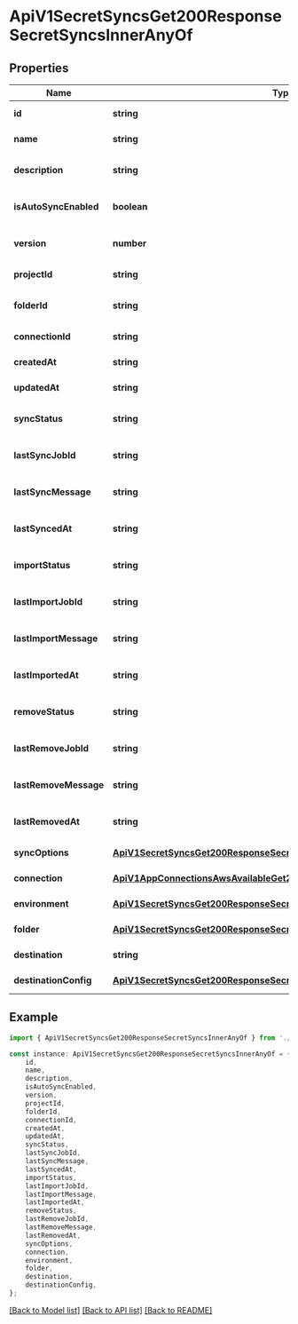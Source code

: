 # ApiV1SecretSyncsGet200ResponseSecretSyncsInnerAnyOf


## Properties

Name | Type | Description | Notes
------------ | ------------- | ------------- | -------------
**id** | **string** |  | [default to undefined]
**name** | **string** |  | [default to undefined]
**description** | **string** |  | [optional] [default to undefined]
**isAutoSyncEnabled** | **boolean** |  | [optional] [default to true]
**version** | **number** |  | [optional] [default to 1]
**projectId** | **string** |  | [default to undefined]
**folderId** | **string** |  | [optional] [default to undefined]
**connectionId** | **string** |  | [default to undefined]
**createdAt** | **string** |  | [default to undefined]
**updatedAt** | **string** |  | [default to undefined]
**syncStatus** | **string** |  | [optional] [default to undefined]
**lastSyncJobId** | **string** |  | [optional] [default to undefined]
**lastSyncMessage** | **string** |  | [optional] [default to undefined]
**lastSyncedAt** | **string** |  | [optional] [default to undefined]
**importStatus** | **string** |  | [optional] [default to undefined]
**lastImportJobId** | **string** |  | [optional] [default to undefined]
**lastImportMessage** | **string** |  | [optional] [default to undefined]
**lastImportedAt** | **string** |  | [optional] [default to undefined]
**removeStatus** | **string** |  | [optional] [default to undefined]
**lastRemoveJobId** | **string** |  | [optional] [default to undefined]
**lastRemoveMessage** | **string** |  | [optional] [default to undefined]
**lastRemovedAt** | **string** |  | [optional] [default to undefined]
**syncOptions** | [**ApiV1SecretSyncsGet200ResponseSecretSyncsInnerAnyOfSyncOptions**](ApiV1SecretSyncsGet200ResponseSecretSyncsInnerAnyOfSyncOptions.md) |  | [default to undefined]
**connection** | [**ApiV1AppConnectionsAwsAvailableGet200ResponseAppConnectionsInner**](ApiV1AppConnectionsAwsAvailableGet200ResponseAppConnectionsInner.md) |  | [default to undefined]
**environment** | [**ApiV1SecretSyncsGet200ResponseSecretSyncsInnerAnyOfEnvironment**](ApiV1SecretSyncsGet200ResponseSecretSyncsInnerAnyOfEnvironment.md) |  | [default to undefined]
**folder** | [**ApiV1SecretSyncsGet200ResponseSecretSyncsInnerAnyOfFolder**](ApiV1SecretSyncsGet200ResponseSecretSyncsInnerAnyOfFolder.md) |  | [default to undefined]
**destination** | **string** |  | [default to undefined]
**destinationConfig** | [**ApiV1SecretSyncsGet200ResponseSecretSyncsInnerAnyOfDestinationConfig**](ApiV1SecretSyncsGet200ResponseSecretSyncsInnerAnyOfDestinationConfig.md) |  | [default to undefined]

## Example

```typescript
import { ApiV1SecretSyncsGet200ResponseSecretSyncsInnerAnyOf } from './api';

const instance: ApiV1SecretSyncsGet200ResponseSecretSyncsInnerAnyOf = {
    id,
    name,
    description,
    isAutoSyncEnabled,
    version,
    projectId,
    folderId,
    connectionId,
    createdAt,
    updatedAt,
    syncStatus,
    lastSyncJobId,
    lastSyncMessage,
    lastSyncedAt,
    importStatus,
    lastImportJobId,
    lastImportMessage,
    lastImportedAt,
    removeStatus,
    lastRemoveJobId,
    lastRemoveMessage,
    lastRemovedAt,
    syncOptions,
    connection,
    environment,
    folder,
    destination,
    destinationConfig,
};
```

[[Back to Model list]](../README.md#documentation-for-models) [[Back to API list]](../README.md#documentation-for-api-endpoints) [[Back to README]](../README.md)
